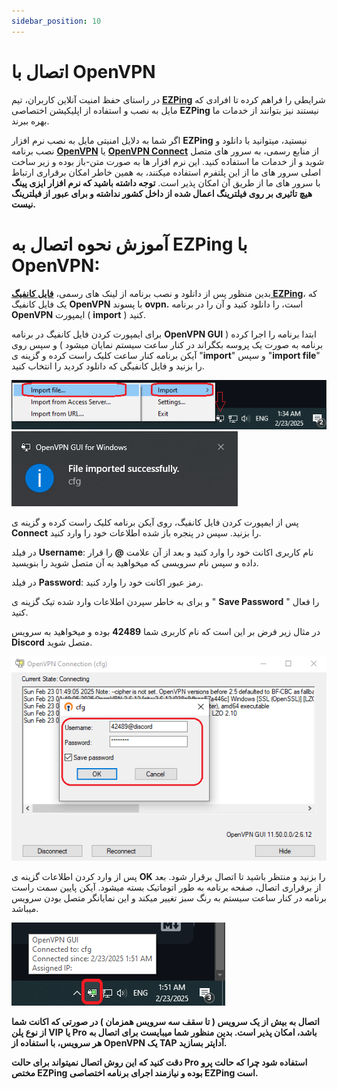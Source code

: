 ```yaml
---
sidebar_position: 10
---
```


# اتصال با OpenVPN


در راستای حفظ امنیت آنلاین کاربران، تیم **[EZPing](https://ezping.ir/)** شرایطی را فراهم کرده تا افرادی که مایل به نصب و استفاده از اپلیکیشن اختصاصی **EZPing** نیستند نیز بتوانند از خدمات ما بهره ببرند.

اگر شما به دلایل امنیتی مایل به نصب نرم افزار **EZPing** نیستید، میتوانید با دانلود و نصب برنامه **[OpenVPN](https://openvpn.net/)** یا **[OpenVPN Connect](https://openvpn.net/client/client-connect-vpn-for-windows/)** از منابع رسمی، به سرور های متصل شوید و از خدمات ما استفاده کنید. 
این نرم افزار ها به صورت متن-باز بوده و زیر ساخت اصلی سرور های ما از این پلتفرم استفاده میکنند، به همین خاطر امکان برقراری ارتباط با سرور های ما از طریق آن امکان پذیر است.
**توجه داشته باشید که نرم افزار ایزی پینگ هیچ تاثیری بر روی فیلترینگ اعمال شده از داخل کشور نداشته و برای عبور از فیلترینگ نیست.**

# آموزش نحوه اتصال به EZPing با OpenVPN: 

بدین منظور پس از دانلود و نصب برنامه از لینک های رسمی، **[فایل کانفیگ EZPing](http://ir.ezping.ir/downloads/cfg.ovpn)**، که یک فایل کانفیگ **OpenVPN** با پسوند **ovpn.** است، را دانلود کنید و آن را در برنامه **OpenVPN** ایمپورت ( **import** ) کنید. 

برای ایمپورت کردن فایل کانفیگ در برنامه **OpenVPN GUI** ابتدا برنامه را اجرا کرده ( برنامه به صورت یک پروسه بکگراند در کنار ساعت سیستم نمایان میشود ) و سپس روی آیکن برنامه کنار ساعت کلیک راست کرده و گزینه ی "**import**" و سپس "**import file**" را بزنید و فایل کانفیگی که دانلود کردید را انتخاب کنید.

![winver-run](./img/cfgimporting.png)
![winver-run](./img/cfgsuccessfulimport.png)


پس از ایمپورت کردن فایل کانفیگ، روی آیکن برنامه کلیک راست کرده و گزینه ی **Connect** را بزنید. سپس در پنجره باز شده اطلاعات خود را وارد کنید.

در فیلد **Username**: نام کاربری اکانت خود را وارد کنید و بعد از آن علامت **@** را قرار داده و سپس نام سرویسی که میخواهید به آن متصل شوید را بنویسید.

در فیلد **Password**: رمز عبور اکانت خود را وارد کنید.

و برای به خاطر سپردن اطلاعات وارد شده تیک گزینه ی " **Save Password** " را فعال کنید.


در مثال زیر فرض بر این است که نام کاربری شما **42489** بوده و میخواهید به سرویس **Discord** متصل شوید.

![winver-run](./img/openvpcredentials.png)


پس از وارد کردن اطلاعات گزینه ی **OK** را بزنید و منتظر باشید تا اتصال برقرار شود. بعد از برقراری اتصال، صفحه برنامه به طور اتوماتیک بسته میشود. آیکن پایین سمت راست برنامه در کنار ساعت سیستم به رنگ سبز تغییر میکند و این نمایانگر متصل بودن سرویس میباشد.

![winver-run](./img/openvpnconnected.png)



**اتصال به بیش از یک سرویس ( تا سقف سه سرویس همزمان ) در صورتی که اکانت شما از نوع پلن VIP یا Pro باشد، امکان پذیر است. بدین منظور شما میبایست برای اتصال به هر سرویس، با استفاده از OpenVPN یک TAP آداپتر بسازید.**

**دقت کنید که این روش اتصال نمیتواند برای حالت Pro استفاده شود چرا که حالت پرو مختص EZPing بوده و نیازمند اجرای برنامه اختصاصی EZPing است.**
